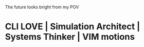 The future looks bright from my POV 
# CLI LOVE | Simulation Architect | Systems Thinker | VIM motions 

